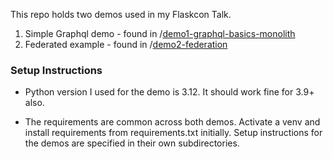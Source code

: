 
 This repo holds two demos used in my Flaskcon Talk.
 
1. Simple Graphql demo - found in /[demo1-graphql-basics-monolith](demo1-graphql-basics-monolith)
2. Federated example - found in /[demo2-federation](demo2-federation)

### Setup Instructions

- Python version I used for the demo is 3.12. It should work fine for 3.9+ also.

- The requirements are common across both demos. Activate a venv and install requirements from requirements.txt initially. Setup instructions for the demos are specified in their own subdirectories.
